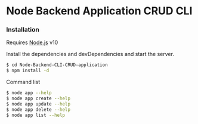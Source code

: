 # Node Backend Application CRUD CLI

### Installation

Requires [Node.js](https://nodejs.org/) v10

Install the dependencies and devDependencies and start the server.

```sh
$ cd Node-Backend-CLI-CRUD-application
$ npm install -d
```

Command list

```sh
$ node app --help
$ node app create --help
$ node app update --help
$ node app delete --help
$ node app list --help
```